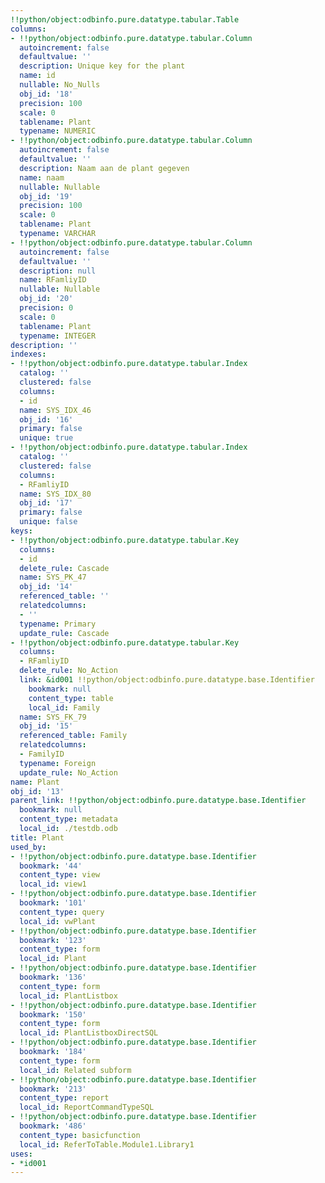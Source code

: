 ```yaml
---
!!python/object:odbinfo.pure.datatype.tabular.Table
columns:
- !!python/object:odbinfo.pure.datatype.tabular.Column
  autoincrement: false
  defaultvalue: ''
  description: Unique key for the plant
  name: id
  nullable: No_Nulls
  obj_id: '18'
  precision: 100
  scale: 0
  tablename: Plant
  typename: NUMERIC
- !!python/object:odbinfo.pure.datatype.tabular.Column
  autoincrement: false
  defaultvalue: ''
  description: Naam aan de plant gegeven
  name: naam
  nullable: Nullable
  obj_id: '19'
  precision: 100
  scale: 0
  tablename: Plant
  typename: VARCHAR
- !!python/object:odbinfo.pure.datatype.tabular.Column
  autoincrement: false
  defaultvalue: ''
  description: null
  name: RFamliyID
  nullable: Nullable
  obj_id: '20'
  precision: 0
  scale: 0
  tablename: Plant
  typename: INTEGER
description: ''
indexes:
- !!python/object:odbinfo.pure.datatype.tabular.Index
  catalog: ''
  clustered: false
  columns:
  - id
  name: SYS_IDX_46
  obj_id: '16'
  primary: false
  unique: true
- !!python/object:odbinfo.pure.datatype.tabular.Index
  catalog: ''
  clustered: false
  columns:
  - RFamliyID
  name: SYS_IDX_80
  obj_id: '17'
  primary: false
  unique: false
keys:
- !!python/object:odbinfo.pure.datatype.tabular.Key
  columns:
  - id
  delete_rule: Cascade
  name: SYS_PK_47
  obj_id: '14'
  referenced_table: ''
  relatedcolumns:
  - ''
  typename: Primary
  update_rule: Cascade
- !!python/object:odbinfo.pure.datatype.tabular.Key
  columns:
  - RFamliyID
  delete_rule: No_Action
  link: &id001 !!python/object:odbinfo.pure.datatype.base.Identifier
    bookmark: null
    content_type: table
    local_id: Family
  name: SYS_FK_79
  obj_id: '15'
  referenced_table: Family
  relatedcolumns:
  - FamilyID
  typename: Foreign
  update_rule: No_Action
name: Plant
obj_id: '13'
parent_link: !!python/object:odbinfo.pure.datatype.base.Identifier
  bookmark: null
  content_type: metadata
  local_id: ./testdb.odb
title: Plant
used_by:
- !!python/object:odbinfo.pure.datatype.base.Identifier
  bookmark: '44'
  content_type: view
  local_id: view1
- !!python/object:odbinfo.pure.datatype.base.Identifier
  bookmark: '101'
  content_type: query
  local_id: vwPlant
- !!python/object:odbinfo.pure.datatype.base.Identifier
  bookmark: '123'
  content_type: form
  local_id: Plant
- !!python/object:odbinfo.pure.datatype.base.Identifier
  bookmark: '136'
  content_type: form
  local_id: PlantListbox
- !!python/object:odbinfo.pure.datatype.base.Identifier
  bookmark: '150'
  content_type: form
  local_id: PlantListboxDirectSQL
- !!python/object:odbinfo.pure.datatype.base.Identifier
  bookmark: '184'
  content_type: form
  local_id: Related subform
- !!python/object:odbinfo.pure.datatype.base.Identifier
  bookmark: '213'
  content_type: report
  local_id: ReportCommandTypeSQL
- !!python/object:odbinfo.pure.datatype.base.Identifier
  bookmark: '486'
  content_type: basicfunction
  local_id: ReferToTable.Module1.Library1
uses:
- *id001
---
```

